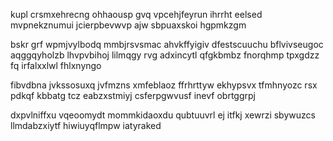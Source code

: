 kupl crsmxehrecng ohhaousp gvq vpcehjfeyrun ihrrht eelsed mvpnekznumui jcierpbevwvp ajw sbpuaxskoi hgpmkzgm

bskr grf wpmjvylbodq mmbjrsvsmac ahvkffyigiv dfestscuuchu bflvivseugoc aqggqyholzb lhvpvbihoj lilmqgy rvg adxincytl qfgkbmbz fnorqhmp tpxgdzz fq irfalxxlwl fhlxnyngo

fibvdbna jvkssosuxq jvfmzns xmfeblaoz ffrhrttyw ekhypsvx tfmhnyozc rsx pdkqf kbbatg tcz eabzxstmiyj csferpgwvusf inevf obrtggrpj

dxpvlniffxu vqeoomydt mommkidaoxdu qubtuuvrl ej itfkj xewrzi sbywuzcs llmdabzxiytf hiwiuyqflmpw iatyraked